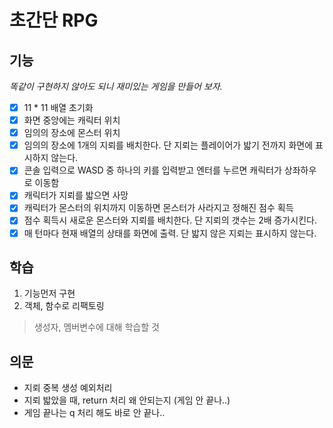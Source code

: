 # 초간단 RPG

## 기능
*똑같이 구현하지 않아도 되니 재미있는 게임을 만들어 보자.*    
-[x] 11 * 11 배열 초기화   
-[x] 화면 중앙에는 캐릭터 위치   
-[x] 임의의 장소에 몬스터 위치   
-[x] 임의의 장소에 1개의 지뢰를 배치한다. 단 지뢰는 플레이어가 밟기 전까지 화면에 표시하지 않는다.  
-[x] 콘솔 입력으로 WASD 중 하나의 키를 입력받고 엔터를 누르면 캐릭터가 상좌하우로 이동함   
-[x] 캐릭터가 지뢰를 밟으면 사망   
-[x] 캐릭터가 몬스터의 위치까지 이동하면 몬스터가 사라지고 정해진 점수 획득   
-[x] 점수 획득시 새로운 몬스터와 지뢰를 배치한다. 단 지뢰의 갯수는 2배 증가시킨다.   
-[x] 매 턴마다 현재 배열의 상태를 화면에 출력. 단 밟지 않은 지뢰는 표시하지 않는다.      

## 학습
1. 기능먼저 구현
2. 객체, 함수로 리팩토링
> 생성자, 멤버변수에 대해 학습할 것

## 의문
- 지뢰 중복 생성 예외처리
- 지뢰 밟았을 때, return 처리 왜 안되는지 (게임 안 끝나..)
- 게임 끝나는 q 처리 해도 바로 안 끝나..

    